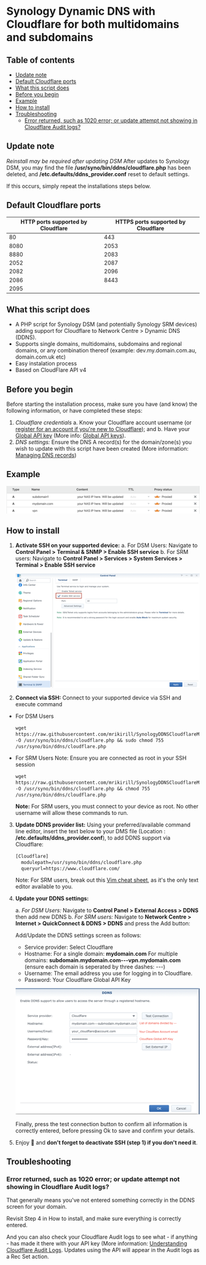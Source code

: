 
# Synology Dynamic DNS with Cloudflare for both multidomains and subdomains

## Table of contents

* [Update note](#update-note)
* [Default Cloudflare ports](#default-cloudflare-ports)
* [What this script does](#what-this-script-does)
* [Before you begin](#before-you-begin)
* [Example](#example)
* [How to install](#how-to-install)
* [Troubleshooting](#troubleshooting)
    + [Error returned, such as 1020 error; or update attempt not showing in Cloudflare Audit logs?](#error-returned--such-as-1020-error--or-update-attempt-not-showing-in-cloudflare-audit-logs-)

## Update note

*Reinstall may be required after updating DSM*
After updates to Synology DSM, you may find the file __/usr/syno/bin/ddns/cloudflare.php__ has been deleted, and __/etc.defaults/ddns_provider.conf__ reset to default settings.

If this occurs, simply repeat the installations steps below.

## Default Cloudflare ports

|HTTP ports supported by Cloudflare  | HTTPS ports supported by Cloudflare |
|--|--|
| 80 | 443 |
| 8080 | 2053 | 
| 8880 | 2083 |
| 2052 | 2087 | 
| 2082 | 2096 |
| 2086 | 8443 | 
| 2095 | |


## What this script does

* A PHP script for Synology DSM (and potentially Synology SRM devices) adding support for Cloudflare to Network Centre > Dynamic DNS (DDNS).
* Supports single domains, multidomains, subdomains and regional domains, or any combination thereof (example: dev.my.domain.com.au, domain.com.uk etc)
* Easy instalation process
* Based on CloudFlare API v4

## Before you begin

Before starting the installation process, make sure you have (and know) the following information, or have completed these steps:

 1. *Cloudflare credentials*
	 a. Know your Cloudflare account username (or [register for an account if you're new to Cloudflare](https://dash.cloudflare.com/sign-up)); and
	 b. Have your [Global API key](https://dash.cloudflare.com/profile/api-tokens) (More info: [Global API keys](https://support.cloudflare.com/hc/en-us/articles/200167836-Managing-API-Tokens-and-Keys)).
 2. *DNS settings:*
	 Ensure the DNS A record(s) for the domain/zone(s) you wish to update with this script have been created (More information: [Managing DNS records](https://support.cloudflare.com/hc/en-us/articles/360019093151-Managing-DNS-records-in-Cloudflare))

## Example

![image](example1.png)

## How to install

1. **Activate SSH on your supported device:**
	 a. For DSM Users: Navigate to __Control Panel > Terminal & SNMP > Enable SSH service__
	 b. For SRM users: Navigate to __Control Panel > Services > System Services > Terminal > Enable SSH service__
	 
	![image](example2.png)

2. **Connect via SSH:** Connect to your supported device via SSH and execute command

* For DSM Users
  ```
  wget https://raw.githubusercontent.com/mrikirill/SynologyDDNSCloudflareMultidomain/master/cloudflare.php -O /usr/syno/bin/ddns/cloudflare.php && sudo chmod 755 /usr/syno/bin/ddns/cloudflare.php
  ```

* For SRM Users
  Note: Ensure you are connected as root in your SSH session
  ```
  wget https://raw.githubusercontent.com/mrikirill/SynologyDDNSCloudflareMultidomain/master/cloudflare.php -O /usr/syno/bin/ddns/cloudflare.php && chmod 755 /usr/syno/bin/ddns/cloudflare.php
  ```

	**Note:** For SRM users, you must connect to your device as root. No other username will allow these commands to run.

3. **Update DDNS provider list:** Using your preferred/available command line editor, insert the text below to your DMS file (Location : __/etc.defaults/ddns_provider.conf__), to add DDNS support via Cloudflare:

	```
	[Cloudflare]
	  modulepath=/usr/syno/bin/ddns/cloudflare.php
	  queryurl=https://www.cloudflare.com/
	 ```

	 Note: For SRM users, break out this [Vim cheat sheet](https://coderwall.com/p/adv71w/basic-vim-commands-for-getting-started), as it's the only text editor available to you.
 
4. **Update your DDNS settings:** 

	 a. *For DSM Users:* Navigate to __Control Panel > External Access > DDNS__ then add new DDNS
	 b. *For SRM users:* Navigate to __Network Centre > Internet > QuickConnect & DDNS > DDNS__ and press the Add button:

	Add/Update the DDNS settings screen as follows:

	* Service provider: Select Cloudflare
	* Hostname:
 For a single domain: __mydomain.com__
For multiple domains: __subdomain.mydomain.com---vpn.mydomain.com__
	(ensure each domain is seperated by three dashes: ---)
	* Username: The email address you use for logging in to Cloudflare.
	* Password: Your Cloudflare Global API Key

	![image](example3.png)

	Finally, press the test connection button to confirm all information is correctly entered, before pressing Ok to save and confirm your details.

5. Enjoy 🍺 and __don't forget to deactivate SSH (step 1) if you don't need it__.

## Troubleshooting

### Error returned, such as 1020 error; or update attempt not showing in Cloudflare Audit logs?
That generally means you've not entered something correctly in the DDNS screen for your domain.

Revisit Step 4 in How to install, and make sure everything is correctly entered.

And you can also check your Cloudflare Audit logs to see what - if anything - has made it there with your API key (More information: [Understanding Cloudflare Audit Logs](https://support.cloudflare.com/hc/en-us/articles/115002833612-Understanding-Cloudflare-Audit-Logs). Updates using the API will appear in the Audit logs as a Rec Set action.
